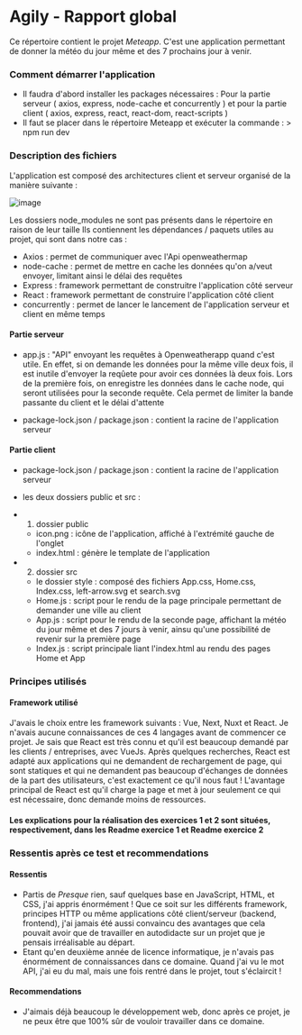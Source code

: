 # Agily - Rapport global



Ce répertoire contient le projet *Meteapp*.
C'est une application permettant de donner la météo du jour même et des 7 prochains jour à venir.

### Comment démarrer l'application

- Il faudra d'abord installer les packages nécessaires : Pour la partie serveur ( axios, express, node-cache et concurrently ) et pour la partie client ( axios, express, react, react-dom, react-scripts )
- Il faut se placer dans le répertoire Meteapp et exécuter la commande : > npm run dev


 ### Description des fichiers
 
L'application est composé des architectures client et serveur organisé de la manière suivante :

![image](https://user-images.githubusercontent.com/91456594/167903136-dd760bbd-0b15-4280-a7d1-b5a9744d0f36.png)

 

 
 Les dossiers node_modules ne sont pas présents dans le répertoire en raison de leur taille
 Ils contiennent les dépendances / paquets utiles au projet, qui sont dans notre cas :
 - Axios :  permet de communiquer avec l'Api openweathermap
 - node-cache : permet de mettre en cache les données qu'on a/veut envoyer, limitant ainsi le délai des requêtes
 - Express : framework permettant de construitre l'application côté serveur
 - React : framework permettant de construire l'application côté client
 - concurrently : permet de lancer le lancement de l'application serveur et client en même temps
 
 #### Partie serveur 
 
 - app.js : "API" envoyant les requêtes à Openweatherapp quand c'est utile. En effet, si on demande les données pour la même ville deux fois, il est inutile d'envoyer la reqûete pour avoir ces données là deux fois. Lors de la première fois, on enregistre les données dans le cache node, qui seront utilisées pour la seconde requête. Cela permet de limiter la bande passante du client et le délai d'attente

 - package-lock.json / package.json : contient la racine de l'application serveur

#### Partie client

- package-lock.json / package.json : contient la racine de l'application serveur
- les deux dossiers public et src :

- 1. dossier public 

  - icon.png : icône de l'application, affiché à l'extrémité gauche de l'onglet
  - index.html : génère le template de l'application

- 2. dossier src

  - le dossier style : composé des fichiers App.css, Home.css, Index.css, left-arrow.svg et search.svg
  - Home.js : script pour le rendu de la page principale permettant de demander une ville au client
  - App.js : script pour le rendu de la seconde page, affichant la météo du jour même et des 7 jours à venir, ainsu qu'une possibilité de revenir sur la première page
  - Index.js : script principale liant l'index.html au rendu des pages Home et App



 ### Principes utilisés
 
 
  #### Framework utilisé
  
  J'avais le choix entre les framework suivants : Vue, Next, Nuxt et React.
  Je n'avais aucune connaissances de ces 4 langages avant de commencer ce projet.
  Je sais que React est très connu et qu'il est beaucoup demandé par les clients / entreprises, avec VueJs.
  Après quelques recherches, React est adapté aux applications qui ne demandent de rechargement de page, qui sont statiques et qui ne demandent pas beaucoup   d'échanges de données de la part des utilisateurs, c'est exactement ce qu'il nous faut !
  L'avantage principal de React est qu'il charge la page et met à jour seulement ce qui est nécessaire, donc demande moins de ressources.
  
  #### Les explications pour la réalisation des exercices 1 et 2 sont situées, respectivement, dans les Readme exercice 1 et Readme exercice 2
  
  
  ### Ressentis après ce test et recommendations
  
  #### Ressentis
  
  - Partis de *Presque* rien, sauf quelques base en JavaScript, HTML, et CSS, j'ai appris énormément ! Que ce soit sur les différents framework, principes HTTP ou même applications côté client/serveur (backend, frontend), j'ai jamais été aussi convaincu des avantages que cela pouvait avoir que de travailler en autodidacte sur un projet que je pensais irréalisable au départ.
  - Etant qu'en deuxième année de licence informatique, je n'avais pas énormément de connaissances dans ce domaine. Quand j'ai vu le mot API, j'ai eu du mal, mais une fois rentré dans le projet, tout s'éclaircit !
 
 #### Recommendations 
 
 - J'aimais déjà beaucoup le développement web, donc après ce projet, je ne peux être que 100% sûr de vouloir travailler dans ce domaine.
  
